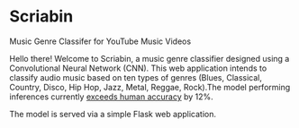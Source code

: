 # Scriabin
Music Genre Classifer for YouTube Music Videos

Hello there! Welcome to Scriabin, a music genre classifier designed using a Convolutional Neural Network (CNN). This web application intends to classify audio music based on ten types of genres (Blues, Classical, Country, Disco, Hip Hop, Jazz, Metal, Reggae, Rock).The model performing inferences currently <a href="https://arxiv.org/abs/1802.09697">exceeds human accuracy</a> by 12%.

The model is served via a simple Flask web application.
